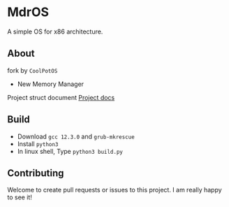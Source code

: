 # MdrOS

A simple OS for x86 architecture.

## About

fork by `CoolPotOS`

* New Memory Manager

Project struct document [Project docs](docs/README.md)

## Build

* Download `gcc 12.3.0` and `grub-mkrescue`
* Install `python3`
* In linux shell, Type `python3 build.py`

## Contributing

Welcome to create pull requests or issues to this project. I am really happy to see it!


